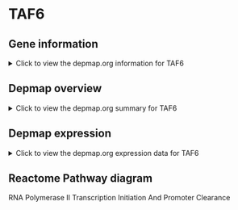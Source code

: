 <h1>TAF6</h1>

<h2>Gene information</h2>
<details>
  <summary>Click to view the depmap.org information for TAF6</summary>
  <iframe src="https://depmap.org/portal/gene/TAF6?tab=about" style="border:none;width:100%;height:800px"></iframe>
</details>

<h2>Depmap overview</h2>
<details>
  <summary>Click to view the depmap.org summary for TAF6</summary>
  <iframe src="https://depmap.org/portal/gene/TAF6?tab=overview" style="border:none;width:100%;height:800px"></iframe>
</details>

<h2>Depmap expression</h2>
<details>
  <summary>Click to view the depmap.org expression data for TAF6</summary>
  <iframe src="https://depmap.org/portal/gene/TAF6?tab=characterization" style="border:none;width:100%;height:800px"></iframe>
</details>



<h2>Reactome Pathway diagram</h2>
RNA Polymerase II Transcription Initiation And Promoter Clearance
<div id="diagramHolder"></div>

<script>
    //Creating the Reactome Diagram widget
    //Take into account a proxy needs to be set up in your server side pointing to www.reactome.org
    function onReactomeDiagramReady(){  //This function is automatically called when the widget code is ready to be used
        var diagram = Reactome.Diagram.create({
            "placeHolder" : "diagramHolder",
            "width" : 900,
            "height" : 500
        });

        //Initialising it to the "Hemostasis" pathway
        diagram.loadDiagram("R-HSA-76042");

        //Adding different listeners

        diagram.onDiagramLoaded(function (loaded) {
            console.info("Loaded ", loaded);
            diagram.flagItems("BAD");
	    diagram.flagItems("Q92934");
            if (loaded == "R-HSA-76042") diagram.selectItem("R-HSA-76042");
        });

     }
</script>



